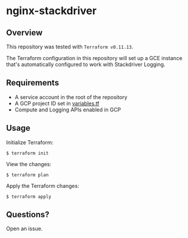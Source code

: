 # nginx-stackdriver

## Overview

This repository was tested with `Terraform v0.11.13`.

The Terraform configuration in this repository will set up a GCE instance that's automatically configured to work with Stackdriver Logging.

## Requirements

* A service account in the root of the repository
* A GCP project ID set in [variables.tf](./variables.tf#L2)
* Compute and Logging APIs enabled in GCP

## Usage

Initialize Terraform:

```
$ terraform init
```

View the changes:

```
$ terraform plan
```

Apply the Terraform changes:

```
$ terraform apply
```

## Questions?

Open an issue.
